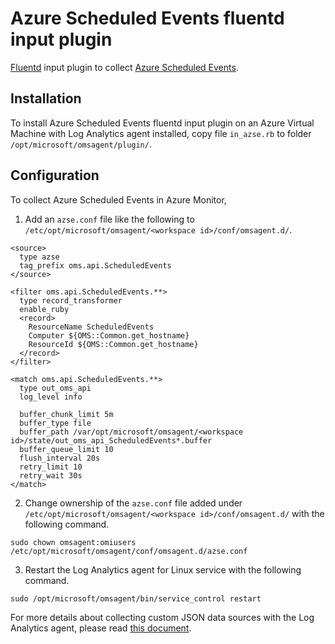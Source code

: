 # Azure Scheduled Events fluentd input plugin

[Fluentd](https://fluentd.org/) input plugin to collect [Azure Scheduled Events](https://docs.microsoft.com/en-us/azure/virtual-machines/linux/scheduled-events).

## Installation

To install Azure Scheduled Events fluentd input plugin on an Azure Virtual Machine with Log Analytics agent installed, copy file ```in_azse.rb``` to folder ```/opt/microsoft/omsagent/plugin/```.

## Configuration

To collect Azure Scheduled Events in Azure Monitor,

1. Add an ```azse.conf``` file like the following to ```/etc/opt/microsoft/omsagent/<workspace id>/conf/omsagent.d/```.

```
<source>
  type azse
  tag_prefix oms.api.ScheduledEvents
</source>

<filter oms.api.ScheduledEvents.**>
  type record_transformer
  enable_ruby
  <record>
    ResourceName ScheduledEvents
    Computer ${OMS::Common.get_hostname}
    ResourceId ${OMS::Common.get_hostname}
  </record>
</filter>

<match oms.api.ScheduledEvents.**>
  type out_oms_api
  log_level info

  buffer_chunk_limit 5m
  buffer_type file
  buffer_path /var/opt/microsoft/omsagent/<workspace id>/state/out_oms_api_ScheduledEvents*.buffer
  buffer_queue_limit 10
  flush_interval 20s
  retry_limit 10
  retry_wait 30s
</match>
```

2. Change ownership of the ```azse.conf``` file added under ```/etc/opt/microsoft/omsagent/<workspace id>/conf/omsagent.d/``` with the following command.

```
sudo chown omsagent:omiusers /etc/opt/microsoft/omsagent/conf/omsagent.d/azse.conf
```

3. Restart the Log Analytics agent for Linux service with the following command.

```
sudo /opt/microsoft/omsagent/bin/service_control restart
```

For more details about collecting custom JSON data sources with the Log Analytics agent, please read [this document](https://docs.microsoft.com/en-us/azure/azure-monitor/platform/data-sources-json).